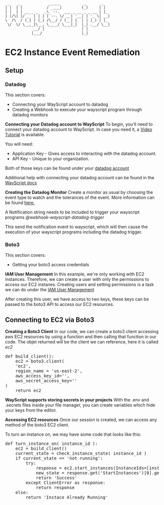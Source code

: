      _    _             _____           _       _   
    | |  | |           /  ___|         (_)     | |  
    | |  | | __ _ _   _\ `--.  ___ _ __ _ _ __ | |_ 
    | |/\| |/ _` | | | |`--. \/ __| '__| | '_ \| __|
    \  /\  / (_| | |_| /\__/ / (__| |  | | |_) | |_ 
     \/  \/ \__,_|\__, \____/ \___|_|  |_| .__/ \__|
                 __/ |                 | |        
                |___/                  |_|       
                
# EC2 Instance Event Remediation

## Setup
### Datadog
This section covers:
* Connecting your WayScript account to datadog
* Creating a Webhook to execute your wayscript program through datadog monitors

**Connecting your Datadog account to WayScript**
To begin, you'll need to connect your datadog account to WayScript.
In case you need it, a [Video Tutorial](https://youtu.be/EUtfLi5LqWA) is available.

You will need:
* Application Key - Gives access to interacting with the datadog account.
* API Key - Unique to your organization.

Both of those keys can be found under your [datadog account](https://app.datadoghq.com/account/settings#api)

Additional help with connecting your datadog account can be found in the [WayScript docs](https://docs.wayscript.com/library/modules/datadog)

**Creating the Datadog Monitor**
Create a monitor as usual by choosing the event type to watch and the tolerances of the event.
More information can be found [here.](https://docs.datadoghq.com/monitors/monitor_types/)

A Notification string needs to be included to trigger your wayscript programs *@webhook-wayscript-datadog-trigger*

This send the notification event to wayscript, which will then cause the execution of your wayscript programs including the datadog trigger.

### Boto3
This section covers:
* Getting your boto3 access credentials

**IAM User Management**
In this example, we're only working with EC2 instances. Therefore, we can create a user with only the permissions to access our EC2 instanes.
Creating users and setting permissions is a task we can do under the [IAM User Management](https://aws.amazon.com/iam/#:~:text=AWS%20Identity%20and%20Access%20Management%20(IAM)%20enables%20you%20to%20manage,offered%20at%20no%20additional%20charge.)

After creating this user, we have access to two keys, these keys can be passed to the boto3 API to access our EC2 resources.

## Connecting to EC2 via Boto3

**Creating a Boto3 Client**
In our code, we can create a boto3 client accessing aws EC2 resources by using a function and then calling that function in our code.
The objet returned will be the client we can reference, here it is called *ec2*

<pre>
def build_client():
    ec2 = boto3.client(
    'ec2',
    region_name = 'us-east-2',
    aws_access_key_id='<yourAccessKey>',
    aws_secret_access_key='<yourSecretKey>'
)
    return ec2
</pre>    

**WayScript supports storing secrets in your projects**
With the .env and .secrets files inside your file manager, you can create variables which hide your keys from the editor.

**Accessing EC2 resources**
Once our session is created, we can access any method of the boto3 EC2 client.

To turn an instance on, we may have some code that looks like this:
<pre>
def turn_instance_on( instance_id ):
    ec2 = build_client()
    current_state = check_instance_state( instance_id )
    if current_state == 'not running':
        try:
            response = ec2.start_instances(InstanceIds=[instance_id], DryRun=False)
            new_state = response.get('StartInstances')[0].get('CurrentState').get('Name')
            return 'Success'
        except ClientError as response:
            return response
    else:
        return 'Instace Already Running'
        </pre>
